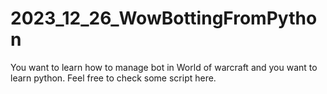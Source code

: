 # 2023_12_26_WowBottingFromPython
You want to learn how to manage bot in World of warcraft and you want to learn python. Feel free to check some script here.
